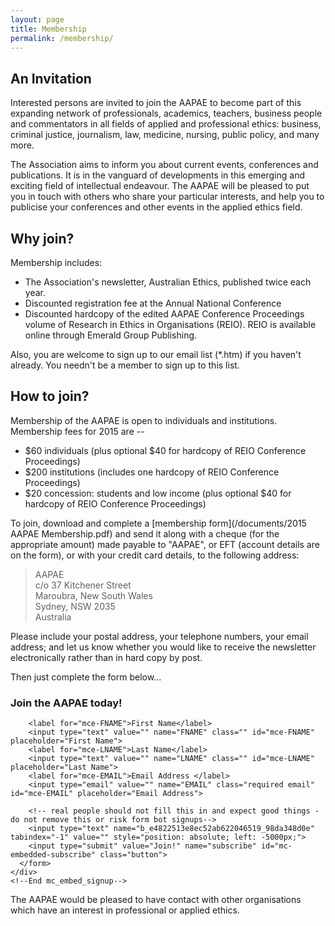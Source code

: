 ```yaml
---
layout: page
title: Membership
permalink: /membership/
---
```


## An Invitation

Interested persons are invited to join the AAPAE to become part of this expanding network of professionals, academics, teachers, business people and commentators in all fields of applied and professional ethics: business, criminal justice, journalism, law, medicine, nursing, public policy, and many more. 

The Association aims to inform you about current events, conferences and publications. It is in the vanguard of developments in this emerging and exciting field of intellectual endeavour. The AAPAE will be pleased to put you in touch with others who share your particular interests, and help you to publicise your conferences and other events in the applied ethics field.

## Why join?

Membership includes:

- The Association's newsletter, Australian Ethics, published twice each year.
- Discounted registration fee at the Annual National Conference
- Discounted hardcopy of the edited AAPAE Conference Proceedings volume of Research in Ethics in Organisations (REIO). REIO is available online through Emerald Group Publishing.

Also, you are welcome to sign up to our email list (*.htm) if you haven't already. You needn't be a member to sign up to this list.
 

## How to join?

Membership of the AAPAE is open to individuals and institutions. Membership fees for 2015 are --

- $60 individuals (plus optional $40 for hardcopy of REIO Conference Proceedings)
- $200 institutions (includes one hardcopy of REIO Conference Proceedings)
- $20 concession: students and low income (plus optional $40 for hardcopy of REIO Conference Proceedings)

To join, download and complete a [membership form](/documents/2015 AAPAE Membership.pdf) and send it along with a cheque (for the appropriate amount) made payable to "AAPAE", or EFT (account details are on the form), or with your credit card details, to the following address:

> AAPAE  
> c/o 37 Kitchener Street  
> Maroubra, New South Wales  
> Sydney, NSW 2035  
> Australia  

Please include your postal address, your telephone numbers, your email address; and let us know whether you would like to receive the newsletter electronically rather than in hard copy by post.

Then just complete the form below...


<section class="signup">
   <div class="wrapper">
    <!-- Begin MailChimp Signup Form -->
    <div id="mc_embed_signup">
      <form action="//aapae.us9.list-manage.com/subscribe/post?u=e4822513e8ec52ab622046519&amp;id=98da348d0e" method="post" id="mc-embedded-subscribe-form" name="mc-embedded-subscribe-form" class="validate" target="_blank" novalidate>
        <h3>Join the AAPAE today!</h3>
        <div class="response" id="mce-error-response" style="display:none"></div>
        <div class="response" id="mce-success-response" style="display:none"></div>

        <label for="mce-FNAME">First Name</label>            
        <input type="text" value="" name="FNAME" class="" id="mce-FNAME" placeholder="First Name">
        <label for="mce-LNAME">Last Name</label>            
        <input type="text" value="" name="LNAME" class="" id="mce-LNAME" placeholder="Last Name">
        <label for="mce-EMAIL">Email Address </label>            
        <input type="email" value="" name="EMAIL" class="required email" id="mce-EMAIL" placeholder="Email Address">

        <!-- real people should not fill this in and expect good things - do not remove this or risk form bot signups-->            
        <input type="text" name="b_e4822513e8ec52ab622046519_98da348d0e" tabindex="-1" value="" style="position: absolute; left: -5000px;">
        <input type="submit" value="Join!" name="subscribe" id="mc-embedded-subscribe" class="button">
      </form>
    </div>
    <!--End mc_embed_signup-->
  </div>
</section>   

The AAPAE would be pleased to have contact with other organisations which have an interest in professional or applied ethics.


